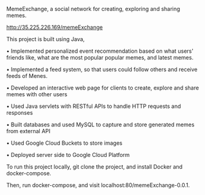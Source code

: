 MemeExchange, a social network for creating, exploring and sharing memes.

http://35.225.226.169/memeExchange

This project is built using Java, 

•	Implemented personalized event recommendation based on what users' friends like, what are the most popular popular memes, and latest memes.  

•	Implemented a feed system, so that users could follow others and receive feeds of Menes.  

•	Developed an interactive web page for clients to create,  explore and share memes with other users

•	Used Java servlets with RESTful APIs to handle HTTP requests and responses

•	Built databases and used MySQL to capture and store generated memes from external API

•	Used Google Cloud Buckets to store images

•	Deployed server side to Google Cloud Platform

To run this project locally, git clone the project, and install Docker and docker-compose.

Then, run docker-compose, and visit localhost:80/memeExchange-0.0.1.

